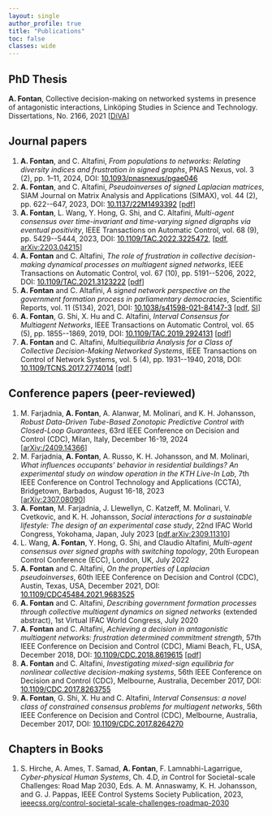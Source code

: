 ```yaml
---
layout: single
author_profile: true
title: "Publications"
toc: false
classes: wide
---
```


## PhD Thesis 
**A. Fontan**, Collective decision-making on networked systems in presence of antagonistic interactions, Linköping Studies in Science and Technology. Dissertations, No. 2166, 2021
[[DiVA](http://liu.diva-portal.org/smash/record.jsf?pid=diva2%3A1585664&dswid=-8741)]

<!-- ## Manuscripts -->


## Journal papers 
<ol id="customlistjournal" style="counter-reset: elementcounter 7;">

<li> <b>A. Fontan</b>, and C. Altafini, <i>From populations to networks: Relating diversity indices and frustration in signed
graphs</i>, PNAS Nexus, vol. 3 (2), pp. 1–11, 2024, DOI: <a href="https://doi.org/10.1093/pnasnexus/pgae046" style="color:black">10.1093/pnasnexus/pgae046</a>
</li>


<li> <b>A. Fontan</b>, and C. Altafini, <i>Pseudoinverses of signed Laplacian matrices</i>, SIAM Journal on Matrix Analysis and Applications (SIMAX), vol. 44 (2), pp. 622--647, 2023, DOI: <a href="https://doi.org/10.1137/22M1493392" style="color:black">10.1137/22M1493392</a>
[<a href="/papers/journals/Fontan2021Pseudoinverses.pdf">pdf</a>]
</li>

<li> <b>A. Fontan</b>, L. Wang, Y. Hong, G. Shi, and C. Altafini, <i>Multi-agent consensus over time-invariant and time-varying signed digraphs via eventual positivity</i>, IEEE Transactions on Automatic Control, vol. 68 (9), pp. 5429--5444, 2023, DOI: <a href="https://ieeexplore.ieee.org/document/9965602" style="color:black">10.1109/TAC.2022.3225472</a>, [<a href="/papers/journals/Fontan2022MAS.pdf">pdf</a>, <a href="https://arxiv.org/abs/2203.04215">arXiv:2203.04215</a>]
</li>

<li> <b>A. Fontan</b> and C. Altafini, <i>The role of frustration in collective decision-making dynamical processes on multiagent signed networks</i>, IEEE Transactions on Automatic Control, vol. 67 (10), pp. 5191--5206, 2022, DOI: <a href="https://ieeexplore.ieee.org/document/9591259" style="color:black">10.1109/TAC.2021.3123222</a>
[<a href="/papers/journals/Fontan2021RoleFrustration.pdf">pdf</a>]
</li>

<li> <b>A. Fontan</b> and C. Altafini, <i>A signed network perspective on the government formation process in parliamentary democracies</i>, Scientific Reports, vol. 11 (5134), 2021, DOI: <a href="https://www.nature.com/articles/s41598-021-84147-3" style="color:black">10.1038/s41598-021-84147-3</a> [<a href="/papers/journals/Fontan2021Signed.pdf">pdf</a>, <a href="/papers/journals/Fontan2021Signed_SI.pdf">SI</a>]
</li>

<li> <b>A. Fontan</b>, G. Shi, X. Hu and C. Altafini, <i>Interval Consensus for Multiagent Networks</i>, IEEE Transactions on Automatic Control, vol. 65 (5), pp. 1855--1869, 2019,
DOI: <a href="https://ieeexplore.ieee.org/document/8742903" style="color:black">10.1109/TAC.2019.2924131</a> [<a href="/papers/journals/Fontan2019Interval.pdf">pdf</a>]
</li>

<li> <b>A. Fontan</b> and C. Altafini, <i>Multiequilibria Analysis for a Class of Collective Decision-Making Networked Systems</i>, IEEE Transactions on Control of Network Systems, vol. 5 (4), pp. 1931--1940, 2018, DOI: <a href="https://ieeexplore.ieee.org/document/8110687" style="color:black">10.1109/TCNS.2017.2774014</a> [<a href="/papers/journals/Fontan2018MultiEquilibria.pdf">pdf</a>]
</li>
</ol>



## Conference papers  (peer-reviewed)

<ol id="customlistconference" style="counter-reset: elementcounter 9;">
<li> M. Farjadnia, <b>A. Fontan</b>, A. Alanwar, M. Molinari, and K. H. Johansson, <i>Robust Data-Driven Tube-Based Zonotopic Predictive Control with Closed-Loop Guarantees</i>, 63rd IEEE Conference on Decision and Control (CDC), Milan, Italy, December 16-19, 2024 <br>
[<a href="https://arxiv.org/abs//2409.14366">arXiv:/2409.14366</a>]</li>
  
<li> M. Farjadnia, <b>A. Fontan</b>, A. Russo, K. H. Johansson, and M. Molinari, <i>What influences occupants' behavior in residential buildings? An experimental study on window operation in the KTH Live-In Lab</i>, 7th IEEE Conference on Control Technology and Applications (CCTA), Bridgetown, Barbados, August 16-18, 2023 <br>
[<a href="https://arxiv.org/abs/2307.08090">arXiv:2307.08090</a>]</li>

<li> <b>A. Fontan</b>, M. Farjadnia, J. Llewellyn, C. Katzeff, M. Molinari, V. Cvetkovic, and K. H. Johansson, <i>Social interactions for a sustainable lifestyle: The design of an experimental case study</i>, 22nd IFAC World Congress, Yokohama, Japan, July 2023 [<a href="/papers/conferences/Fontan2023Social.pdf">pdf</a>,<a href="https://arxiv.org/abs/2309.11310">arXiv:2309.11310</a>]</li>

<li> L. Wang, <b>A. Fontan</b>, Y. Hong, G. Shi, and Claudio Altafini, <i>Multi-agent consensus over signed graphs with switching topology</i>, 20th European Control Conference (ECC), London, UK, July 2022</li>

<li> <b>A. Fontan</b> and C. Altafini, <i>On the properties of Laplacian pseudoinverses</i>, 60th IEEE Conference on Decision and Control (CDC), Austin, Texas, USA, December 2021, DOI: <a href="https://ieeexplore.ieee.org/document/9683525" style="color:black">10.1109/CDC45484.2021.9683525</a></li>

<li> <b>A. Fontan</b> and C. Altafini, <i>Describing government formation processes through collective multiagent dynamics on signed networks</i> (extended abstract), 1st Virtual IFAC World Congress, July 2020</li>

<li> <b>A. Fontan</b> and C. Altafini, <i>Achieving a decision in antagonistic multiagent networks: frustration determined commitment strength</i>, 57th IEEE Conference on Decision and Control (CDC), Miami Beach, FL, USA, December 2018, DOI: <a href="https://ieeexplore.ieee.org/document/8619615" style="color:black">10.1109/CDC.2018.8619615</a> [<a href="/papers/conferences/Fontan2018Achieving.pdf">pdf</a>]</li>

<li> <b>A. Fontan</b> and C. Altafini, <i>Investigating mixed-sign equilibria for nonlinear collective decision-making systems</i>, 56th IEEE Conference on Decision and Control (CDC), Melbourne, Australia, December 2017, DOI: <a href="https://ieeexplore.ieee.org/document/8263755" style="color:black">10.1109/CDC.2017.8263755</a></li>

<li> <b>A. Fontan</b>, G. Shi, X. Hu and C. Altafini, <i>Interval Consensus: a novel class of constrained consensus problems for multiagent networks</i>, 56th IEEE Conference on Decision and Control (CDC), Melbourne, Australia, December 2017, DOI: <a href="https://ieeexplore.ieee.org/document/8264270" style="color:black">10.1109/CDC.2017.8264270</a></li>
</ol>

## Chapters in Books

1. S. Hirche, A. Ames, T. Samad, **A. Fontan**, F. Lamnabhi-Lagarrigue, *Cyber-physical Human Systems*, Ch. 4.D, *in* Control for Societal-scale Challenges: Road Map 2030, Eds. A. M. Annaswamy, K. H. Johansson, and G. J. Pappas, IEEE Control Systems Society Publication, 2023, [ieeecss.org/control-societal-scale-challenges-roadmap-2030](https://ieeecss.org/control-societal-scale-challenges-road-map-2030)
